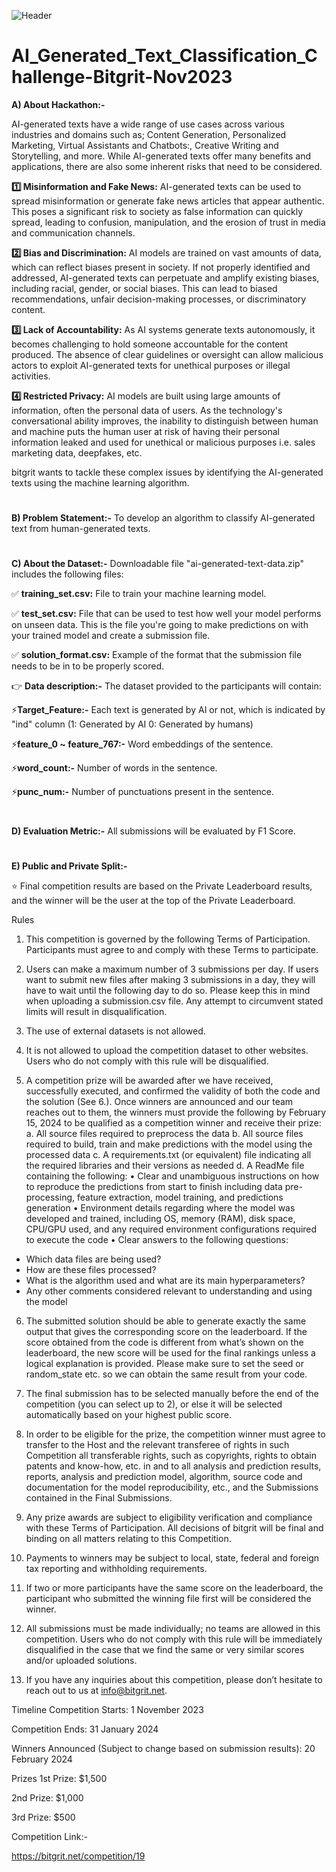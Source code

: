 ![Header](https://github.com/aniiketbarphe/AI_Generated_Text_Classification_Challenge-Bitgrit-Nov2023/assets/84449238/df430bc0-4f9b-49eb-b116-07813037b2ff)

# AI_Generated_Text_Classification_Challenge-Bitgrit-Nov2023

**A) About Hackathon:-**

AI-generated texts have a wide range of use cases across various industries and domains such as; Content Generation, Personalized Marketing, Virtual Assistants and Chatbots:, Creative Writing and Storytelling, and more. While AI-generated texts offer many benefits and applications, there are also some inherent risks that need to be considered.

**1️⃣ Misinformation and Fake News:** AI-generated texts can be used to spread misinformation or generate fake news articles that appear authentic. This poses a significant risk to society as false information can quickly spread, leading to confusion, manipulation, and the erosion of trust in media and communication channels.

**2️⃣ Bias and Discrimination:** AI models are trained on vast amounts of data, which can reflect biases present in society. If not properly identified and addressed, AI-generated texts can perpetuate and amplify existing biases, including racial, gender, or social biases. This can lead to biased recommendations, unfair decision-making processes, or discriminatory content.

**3️⃣ Lack of Accountability:** As AI systems generate texts autonomously, it becomes challenging to hold someone accountable for the content produced. The absence of clear guidelines or oversight can allow malicious actors to exploit AI-generated texts for unethical purposes or illegal activities.

**4️⃣ Restricted Privacy:** AI models are built using large amounts of information, often the personal data of users. As the technology's conversational ability improves, the inability to distinguish between human and machine puts the human user at risk of having their personal information leaked and used for unethical or malicious purposes i.e. sales marketing data, deepfakes, etc.

bitgrit wants to tackle these complex issues by identifying the AI-generated texts using the machine learning algorithm. 
#
**B) Problem Statement:-** To develop an algorithm to classify AI-generated text from human-generated texts.
#
**C) About the Dataset:-** Downloadable file "ai-generated-text-data.zip" includes the following files:

✅ **training_set.csv:** File to train your machine learning model.

✅ **test_set.csv:** File that can be used to test how well your model performs on unseen data. This is the file you're going to make predictions on with your trained model and create a submission file.

✅ **solution_format.csv:** Example of the format that the submission file needs to be in to be properly scored.

👉 **Data description:-** The dataset provided to the participants will contain:

⚡**Target_Feature:-** Each text is generated by AI or not, which is indicated by "ind" column (1: Generated by AI 0: Generated by humans)

⚡**feature_0 ~ feature_767:-** Word embeddings of the sentence.

⚡**word_count:-** Number of words in the sentence.

⚡**punc_num:-** Number of punctuations present in the sentence.

#
**D) Evaluation Metric:-** All submissions will be evaluated by F1 Score.
#
**E) Public and Private Split:-**

⭐ Final competition results are based on the Private Leaderboard results, and the winner will be the user at the top of the Private Leaderboard.

Rules
1. This competition is governed by the following Terms of Participation. Participants must agree to and comply with these Terms to participate.

2. Users can make a maximum number of 3 submissions per day. If users want to submit new files after making 3 submissions in a day, they will have to wait until the following day to do so. Please keep this in mind when uploading a submission.csv file. Any attempt to circumvent stated limits will result in disqualification.

3. The use of external datasets is not allowed.

4. It is not allowed to upload the competition dataset to other websites. Users who do not comply with this rule will be disqualified.

5. A competition prize will be awarded after we have received, successfully executed, and confirmed the validity of both the code and the solution (See 6.). Once winners are announced and our team reaches out to them, the winners must provide the following by February 15, 2024 to be qualified as a competition winner and receive their prize:
a. All source files required to preprocess the data
b. All source files required to build, train and make predictions with the model using the processed data
c. A requirements.txt (or equivalent) file indicating all the required libraries and their versions as needed
d. A ReadMe file containing the following:
• Clear and unambiguous instructions on how to reproduce the predictions from start to finish including data pre-processing, feature extraction, model training, and predictions generation
• Environment details regarding where the model was developed and trained, including OS, memory (RAM), disk space, CPU/GPU used, and any required environment configurations required to execute the code
• Clear answers to the following questions:
- Which data files are being used?
- How are these files processed?
- What is the algorithm used and what are its main hyperparameters?
- Any other comments considered relevant to understanding and using the model

6. The submitted solution should be able to generate exactly the same output that gives the corresponding score on the leaderboard. If the score obtained from the code is different from what’s shown on the leaderboard, the new score will be used for the final rankings unless a logical explanation is provided. Please make sure to set the seed or random_state etc. so we can obtain the same result from your code.

7. The final submission has to be selected manually before the end of the competition (you can select up to 2), or else it will be selected automatically based on your highest public score.

8. In order to be eligible for the prize, the competition winner must agree to transfer to the Host and the relevant transferee of rights in such Competition all transferable rights, such as copyrights, rights to obtain patents and know-how, etc. in and to all analysis and prediction results, reports, analysis and prediction model, algorithm, source code and documentation for the model reproducibility, etc., and the Submissions contained in the Final Submissions.

9. Any prize awards are subject to eligibility verification and compliance with these Terms of Participation. All decisions of bitgrit will be final and binding on all matters relating to this Competition.

10. Payments to winners may be subject to local, state, federal and foreign tax reporting and withholding requirements.

11. If two or more participants have the same score on the leaderboard, the participant who submitted the winning file first will be considered the winner.

12. All submissions must be made individually; no teams are allowed in this competition. Users who do not comply with this rule will be immediately disqualified in the case that we find the same or very similar scores and/or uploaded solutions.

13. If you have any inquiries about this competition, please don’t hesitate to reach out to us at info@bitgrit.net.

Timeline
Competition Starts: 1 November 2023
 
Competition Ends: 31 January 2024
 
Winners Announced (Subject to change based on submission results): 20 February 2024

Prizes
1st Prize: $1,500
 
2nd Prize: $1,000
 
3rd Prize: $500

Competition Link:-

https://bitgrit.net/competition/19
